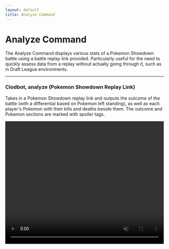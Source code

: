 ```yaml
---
layout: default
title: Analyze Command
---
```


# Analyze Command

The Analyze Command displays various stats of a Pokemon Showdown battle using a battle replay link provided. Particularly useful for the need to quickly assess data from a replay without actually going through it, such as in Draft League environments.

<hr class="line">

### Clodbot, analyze (Pokemon Showdown Replay Link)

Takes in a Pokemon Showdown replay link and outputs the outcome of the battle (with a differential based on Pokemon left standing), as well as each player's Pokemon with their kills and deaths beside them. The outcome and Pokemon sections are marked with spoiler tags.

<video src="assets/videos/Analyze.mp4" width="100%" height="10%" autoplay loop muted></video>
